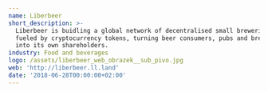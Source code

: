 ```yaml
---
name: Liberbeer
short_description: >-
  Liberbeer is buidling a global network of decentralised small breweries,
  fueled by cryptocurrency tokens, turning beer consumers, pubs and breweries
  into its own shareholders.
industry: Food and beverages
logo: /assets/liberbeer_web_obrazek__sub_pivo.jpg
web: 'http://liberbeer.ll.land'
date: '2018-06-28T00:00:00+02:00'
---
```

